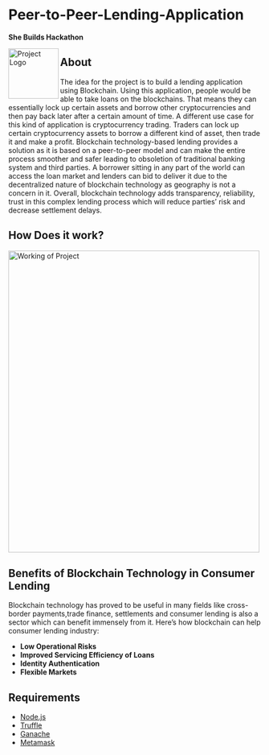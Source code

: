 # Peer-to-Peer-Lending-Application
**She Builds Hackathon**
<div>
<img src = "https://wixmp-fe53c9ff592a4da924211f23.wixmp.com/users/51835bf9-6801-4d65-8c6e-8f5c1ce19c29/design-previews/f5cdb6bc-9da2-4390-9ef0-bda785fa481e/1673165804325-thumbnail.jpeg" alt ="Project Logo" align= "left" hieght="100" width = "100">
 </div>
<div>
 <h2>About</h2>
 <p>
 The idea for the project is to build a lending application using Blockchain. Using this application, people would be able to take loans on the blockchains. That means they can essentially lock up certain assets and borrow other cryptocurrencies and then pay back later after a certain amount of time. A different use case for this kind of application is cryptocurrency trading. Traders can lock up certain cryptocurrency assets to borrow a different kind of asset, then trade it and make a profit.
Blockchain technology-based lending provides a solution as it is based on a peer-to-peer model and can make the entire process smoother and safer leading to obsoletion
of traditional banking system and third parties. A borrower sitting in any part of the world can access the loan market and lenders can bid to deliver it due to the decentralized nature of blockchain technology as geography is not a concern in it. Overall, blockchain technology adds transparency, reliability, trust
in this complex lending process which will reduce parties’ risk and decrease settlement delays.
 </p>
 
</div>
<div>
 <h2>How Does it work?</h2>
 <img src="https://user-images.githubusercontent.com/109274817/211188479-7a5d0db2-be6d-4440-adaf-e3f16ea98416.jpg" align ="center" height="600" width="500" alt="Working of Project">



</div>
<div>
 <h2>Benefits of Blockchain Technology in Consumer Lending</h2>
 <p>Blockchain technology has proved to be useful in many fields like cross-border payments,trade finance, settlements and consumer lending is also a sector which can benefit immensely from it. Here’s how blockchain can help consumer lending industry:
 <ul>
  <li><b>Low Operational Risks</b></li>
  <li><b>Improved Servicing Efficiency of Loans</b></li>
  <li><b>Identity Authentication</b></li>
  <li><b>Flexible Markets</b></li>
 </ul>
 </p>
 
</div>
<div>
 <h2>Requirements</h2>
 <ul>
  <li><a href="https://nodejs.org/en/">Node.js</a></li>
  <li><a href="https://trufflesuite.com/">Truffle</a></li>
  <li><a href="https://trufflesuite.com/ganache/">Ganache</a></li>
  <li><a href="https://metamask.io/">Metamask</a></li>
 </ul>
</div>

